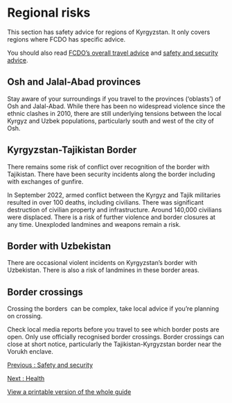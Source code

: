 # Regional risks

This section has safety advice for regions of Kyrgyzstan. It only covers regions where FCDO has specific advice.

You should also read [FCDO’s overall travel advice](/foreign-travel-advice/kyrgyzstan/warnings-and-insurance) and [safety and security advice](/foreign-travel-advice/kyrgyzstan/safety-and-security).

## Osh and Jalal-Abad provinces

Stay aware of your surroundings if you travel to the provinces (‘oblasts’) of Osh and Jalal-Abad. While there has been no widespread violence since the ethnic clashes in 2010, there are still underlying tensions between the local Kyrgyz and Uzbek populations, particularly south and west of the city of Osh.

## Kyrgyzstan-Tajikistan Border

There remains some risk of conflict over recognition of the border with Tajikistan. There have been security incidents along the border including with exchanges of gunfire.

In September 2022, armed conflict between the Kyrgyz and Tajik militaries resulted in over 100 deaths, including civilians. There was significant destruction of civilian property and infrastructure. Around 140,000 civilians were displaced. There is a risk of further violence and border closures at any time. Unexploded landmines and weapons remain a risk.

## Border with Uzbekistan

There are occasional violent incidents on Kyrgyzstan’s border with Uzbekistan. There is also a risk of landmines in these border areas.

## Border crossings

Crossing the borders  can be complex, take local advice if you’re planning on crossing.

Check local media reports before you travel to see which border posts are open. Only use officially recognised border crossings. Border crossings can close at short notice, particularly the Tajikistan-Kyrgyzstan border near the Vorukh enclave.

[Previous
:
Safety and security](/foreign-travel-advice/kyrgyzstan/safety-and-security)

[Next
:
Health](/foreign-travel-advice/kyrgyzstan/health)

[View a printable version of the whole guide](/foreign-travel-advice/kyrgyzstan/print)